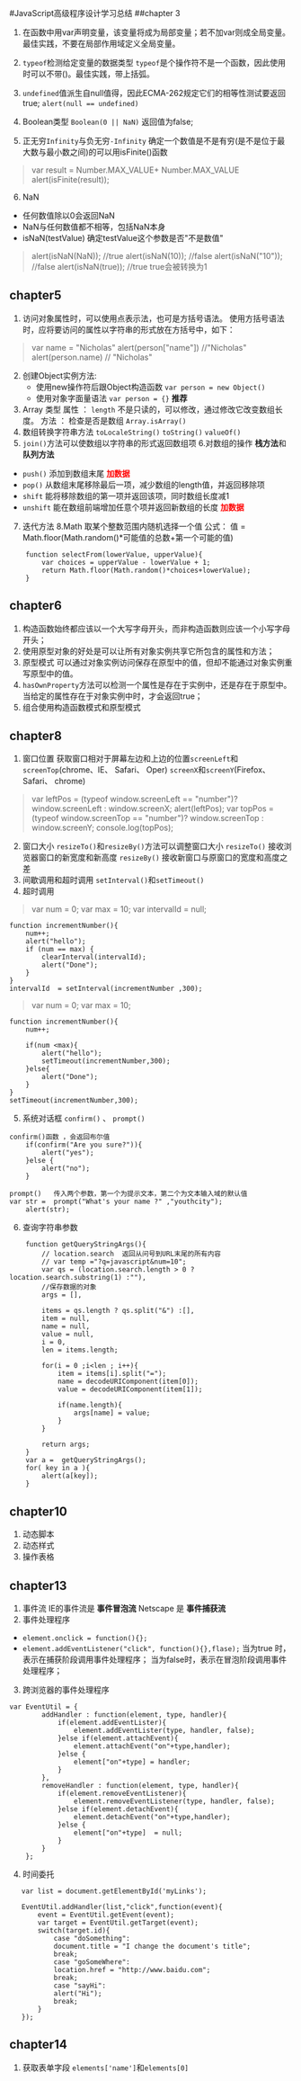 #JavaScript高级程序设计学习总结
##chapter 3
1. 在函数中用var声明变量，该变量将成为局部变量；若不加var则成全局变量。最佳实践，不要在局部作用域定义全局变量。

2. `typeof`检测给定变量的数据类型
 `typeof`是个操作符不是一个函数，因此使用时可以不带()。最佳实践，带上括弧。
3. `undefined`值派生自null值得，因此ECMA-262规定它们的相等性测试要返回true;
`alert(null == undefined)`
4. Boolean类型 `Boolean(0 || NaN)` 返回值为false;
5. 正无穷`Infinity`与负无穷`-Infinity`
确定一个数值是不是有穷(是不是位于最大数与最小数之间)的可以用isFinite()函数
> var result = Number.MAX_VALUE+ Number.MAX_VALUE
alert(isFinite(result));

6. NaN
  - 任何数值除以0会返回NaN
  - NaN与任何数值都不相等，包括NaN本身
  - isNaN(testValue)  确定testValue这个参数是否"不是数值"
   > alert(isNaN(NaN));  //true
   alert(isNaN(10));    //false
alert(isNaN("10"));     //false
alert(isNaN(true));   //true   true会被转换为1

## chapter5
1. 访问对象属性时，可以使用点表示法，也可是方括号语法。
使用方括号语法时，应将要访问的属性以字符串的形式放在方括号中，如下：
> var name = "Nicholas"
alert(person["name"])     //"Nicholas"
alert(person.name)    // "Nicholas"
2. 创建Object实例方法:
	- 使用new操作符后跟Object构造函数   `var person = new Object()`
	- 使用对象字面量语法   `var person = {}`        **推荐**
3. Array 类型
属性 ：  `length`   不是只读的，可以修改，通过修改它改变数组长度。
方法 ： 检查是否是数组   `Array.isArray()`
4. 数组转换字符串方法
  `toLocaleString()` `toString()` `valueOf()`
5. `join()`方法可以使数组以字符串的形式返回数组项
6.对数组的操作  **栈方法**和**队列方法**
  - `push()` 添加到数组末尾                  <span style="color:red">**加数据**</span>
  - `pop()` 从数组末尾移除最后一项，减少数组的length值，并返回移除项
  - `shift` 能将移除数组的第一项并返回该项，同时数组长度减1
  - `unshift` 能在数组前端增加任意个项并返回新数组的长度   <span style="color:red">**加数据**</span>
7. 迭代方法
8.Math   取某个整数范围内随机选择一个值
   公式： 值 = Math.floor(Math.random()*可能值的总数+第一个可能的值)
```
	function selectFrom(lowerValue, upperValue){
		var choices = upperValue - lowerValue + 1;
		return Math.floor(Math.random()*choices+lowerValue);
	}
```


## chapter6
1. 构造函数始终都应该以一个大写字母开头，而非构造函数则应该一个小写字母开头；
2. 使用原型对象的好处是可以让所有对象实例共享它所包含的属性和方法；
3. 原型模式
可以通过对象实例访问保存在原型中的值，但却不能通过对象实例重写原型中的值。
4. `hasOwnProperty`方法可以检测一个属性是存在于实例中，还是存在于原型中。
当给定的属性存在于对象实例中时，才会返回true；
5. 组合使用构造函数模式和原型模式

## chapter8
1. 窗口位置
获取窗口相对于屏幕左边和上边的位置`screenLeft`和`screenTop`(chrome、IE、 Safari、 Oper) 
`screenX`和`screenY`(Firefox、 Safari、 chrome)
> var leftPos = (typeof window.screenLeft == "number")?
						window.screenLeft : window.screenX;
	alert(leftPos);
	var topPos = (typeof window.screenTop == "number")?
						window.screenTop : window.screenY;
	console.log(topPos);
2. 窗口大小
`resizeTo()`和`resizeBy()`方法可以调整窗口大小
`resizeTo()` 接收浏览器窗口的新宽度和新高度
`resizeBy()` 接收新窗口与原窗口的宽度和高度之差
3. 间歇调用和超时调用
`setInterval()`和`setTimeout()`
4. 超时调用
> 	var num = 0;
	var max = 10;
	var intervalId = null;

	function incrementNumber(){
		num++;
		alert("hello");
		if (num == max) {
			clearInterval(intervalId);
			alert("Done");
		}
	}
	intervalId  = setInterval(incrementNumber ,300);	
> 	var num = 0;
	var max = 10;

	function incrementNumber(){
		num++;
		
		if(num <max){
			alert("hello");
			setTimeout(incrementNumber,300);
		}else{
			alert("Done");
		}
	}	
	setTimeout(incrementNumber,300);

5. 系统对话框 `confirm()` 、 `prompt()`
```
confirm()函数 ，会返回布尔值
	if(confirm("Are you sure?")){
		alert("yes");
	}else {
		alert("no");
	}

prompt()   传入两个参数，第一个为提示文本，第二个为文本输入域的默认值
var str =  prompt("What's your name ?" ,"youthcity");
	alert(str);
```
6. 查询字符串参数

```
	function getQueryStringArgs(){
		// location.search  返回从问号到URL末尾的所有内容
		// var temp ="?q=javascript&num=10";
		var qs = (location.search.length > 0 ?  location.search.substring(1) :""),
		//保存数据的对象
		args = [],

		items = qs.length ? qs.split("&") :[],
		item = null,
		name = null,
		value = null,
		i = 0,
		len = items.length;

		for(i = 0 ;i<len ; i++){
			item = items[i].split("=");
			name = decodeURIComponent(item[0]);
			value = decodeURIComponent(item[1]);
			
			if(name.length){
				args[name] = value;
			}
		}

		return args;
	}
	var a =  getQueryStringArgs();
	for( key in a ){
		alert(a[key]);
	}
```	
## chapter10
1. 动态脚本
2. 动态样式
3. 操作表格


## chapter13
1. 事件流 
IE的事件流是 **事件冒泡流**  Netscape 是 **事件捕获流**
2. 事件处理程序
 - `element.onclick = function(){}; `
 - `element.addEventListener("click", function(){},flase);`  当为true 时，表示在捕获阶段调用事件处理程序；
 当为false时，表示在冒泡阶段调用事件处理程序；
3. 跨浏览器的事件处理程序
```
var EventUtil = {
		addHandler : function(element, type, handler){
			if(element.addEventLister){
				element.addEventLister(type, handler, false);
			}else if(element.attachEvent){
				element.attachEvent("on"+type,handler);
			}else {
				element["on"+type] = handler;
			}
		},
		removeHandler : function(element, type, handler){
			if(element.removeEventListener){
				element.removeEventListener(type, handler, false);
			}else if(element.detachEvent){
				element.detachEvent("on"+type,handler);
			}else {
				element["on"+type]  = null;
			}
		}
	};
``` 

 4. 时间委托
 ```
 	var list = document.getElementById('myLinks');

	EventUtil.addHandler(list,"click",function(event){
		event = EventUtil.getEvent(event);
		var target = EventUtil.getTarget(event);
		switch(target.id){
			case "doSomething":
			document.title = "I change the document's title";
			break;
			case "goSomeWhere":
			location.href = "http://www.baidu.com";
			break;
			case "sayHi":
			alert("Hi");
			break;
		}
	});
 ```

 ## chapter14 
 1. 获取表单字段
 `elements['name']`和`elements[0]`
 